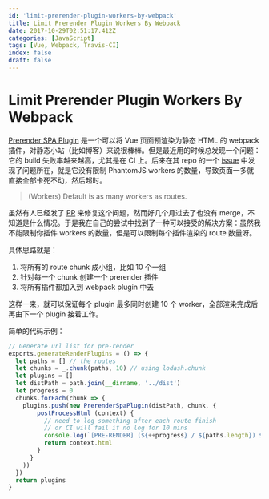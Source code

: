 ```yaml
---
id: 'limit-prerender-plugin-workers-by-webpack'
title: Limit Prerender Plugin Workers By Webpack
date: 2017-10-29T02:51:17.412Z
categories: [JavaScript]
tags: [Vue, Webpack, Travis-CI]
index: false
draft: false
---
```


# Limit Prerender Plugin Workers By Webpack


[Prerender SPA Plugin](https://github.com/chrisvfritz/prerender-spa-plugin) 是一个可以将 Vue 页面预渲染为静态 HTML 的 webpack 插件，对静态小站（比如博客）来说很棒棒。但是最近用的时候总发现一个问题：它的 build 失败率越来越高，尤其是在 CI 上。后来在其 repo 的一个 [issue](https://github.com/chrisvfritz/prerender-spa-plugin/issues/53) 中发现了问题所在，就是它没有限制 PhantomJS workers 的数量，导致页面一多就直接全部卡死不动，然后超时。

> (Workers) Default is as many workers as routes.

虽然有人已经发了 [PR](https://github.com/chrisvfritz/prerender-spa-plugin/pull/55) 来修复这个问题，然而好几个月过去了也没有 merge，不知道是什么情况。于是我在自己的尝试中找到了一种可以接受的解决方案：虽然我不能限制你插件 workers 的数量，但是可以限制每个插件渲染的 route 数量呀。

具体思路就是：

1. 将所有的 route chunk 成小组，比如 10 个一组
2. 针对每一个 chunk 创建一个 prerender 插件
3. 将所有插件都加入到 webpack plugin 中去

这样一来，就可以保证每个 plugin 最多同时创建 10 个 worker，全部渲染完成后再由下一个 plugin 接着工作。

简单的代码示例：

```javascript
// Generate url list for pre-render
exports.generateRenderPlugins = () => {
  let paths = [] // the routes
  let chunks = _.chunk(paths, 10) // using lodash.chunk
  let plugins = []
  let distPath = path.join(__dirname, '../dist')
  let progress = 0
  chunks.forEach(chunk => {
    plugins.push(new PrerenderSpaPlugin(distPath, chunk, {
        postProcessHtml (context) {
          // need to log something after each route finish
          // or CI will fail if no log for 10 mins
          console.log(`[PRE-RENDER] (${++progress} / ${paths.length}) ${context.route}`)
          return context.html
        }
      }
    ))
  })
  return plugins
}
```
